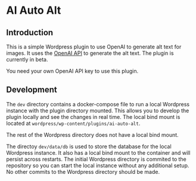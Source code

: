 # AI Auto Alt
## Introduction
This is a simple Wordpress plugin to use OpenAI to generate alt text for images. It uses the [OpenAI API](https://platform.openai.com/) to generate the alt text. The plugin is currently in beta.

You need your own OpenAI API key to use this plugin.

## Development
The `dev` directory contains a docker-compose file to run a local Wordpress instance with the plugin
directory mounted. This allows you to develop the plugin locally and see the changes in real time. The
local bind mount is located at `wordpress/wp-content/plugins/ai-auto-alt`.

The rest of the Wordpress directory does not have a local bind mount.

The directoy `dev/data/db` is used to store the database for the local Wordpress instance. It also
has a local bind mount to the container and will persist across restarts. The initial Wordpress
directory is commited to the repository so you can start the local instance without any additional
setup. No other commits to the Wordpress directory should be made.